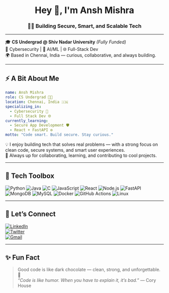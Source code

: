 
<h1 align="center">Hey 👋, I'm Ansh Mishra</h1>
<h3 align="center">👨‍💻 Building Secure, Smart, and Scalable Tech</h3>

---

🎓 **CS Undergrad @ Shiv Nadar University** *(Fully Funded)*  
🔐 Cybersecurity | 🤖 AI/ML | 🌐 Full-Stack Dev  
🌍 Based in Chennai, India — curious, collaborative, and always building.

---

## ⚡ A Bit About Me

```yaml
name: Ansh Mishra
role: CS Undergrad 👨‍💻
location: Chennai, India 🇮🇳
specializing_in: 
  - Cybersecurity 🔐
  - Full Stack Dev 🌐
currently_learning:
  - Secure App Development 🛡️
  - React + FastAPI ⚙️
motto: "Code smart. Build secure. Stay curious."

```

💡 I enjoy building tech that solves real problems — with a strong focus on clean code, secure systems, and smart user experiences.  
🚀 Always up for collaborating, learning, and contributing to cool projects.

---

## 🧰 Tech Toolbox

![Python](https://img.shields.io/badge/-Python-3776AB?logo=python&logoColor=white&style=flat)
![Java](https://img.shields.io/badge/-Java-007396?logo=java&logoColor=white&style=flat)
![C](https://img.shields.io/badge/-C-00599C?logo=c&logoColor=white&style=flat)
![JavaScript](https://img.shields.io/badge/-JavaScript-F7DF1E?logo=javascript&logoColor=black&style=flat)
![React](https://img.shields.io/badge/-React-61DAFB?logo=react&logoColor=black&style=flat)
![Node.js](https://img.shields.io/badge/-Node.js-339933?logo=node.js&logoColor=white&style=flat)
![FastAPI](https://img.shields.io/badge/-FastAPI-009688?logo=fastapi&logoColor=white&style=flat)
![MongoDB](https://img.shields.io/badge/-MongoDB-47A248?logo=mongodb&logoColor=white&style=flat)
![MySQL](https://img.shields.io/badge/-MySQL-4479A1?logo=mysql&logoColor=white&style=flat)
![Docker](https://img.shields.io/badge/-Docker-2496ED?logo=docker&logoColor=white&style=flat)
![GitHub Actions](https://img.shields.io/badge/-GitHub_Actions-2088FF?logo=githubactions&logoColor=white&style=flat)
![Linux](https://img.shields.io/badge/-Linux-FCC624?logo=linux&logoColor=black&style=flat)

---

## 🤝 Let’s Connect

[![LinkedIn](https://img.shields.io/badge/-LinkedIn-blue?style=flat&logo=linkedin)](https://linkedin.com/in/anshmishra05)  
[![Twitter](https://img.shields.io/badge/-@anshmishra07-1DA1F2?style=flat&logo=twitter&logoColor=white)](https://twitter.com/anshmishra07)  
[![Gmail](https://img.shields.io/badge/-anshmishravg@gmail.com-D14836?style=flat&logo=gmail&logoColor=white)](mailto:anshmishravg@gmail.com)  


---

## ✨ Fun Fact

> Good code is like dark chocolate — clean, strong, and unforgettable. 🍫  
> *“Code is like humor. When you have to explain it, it’s bad.”* — Cory House
